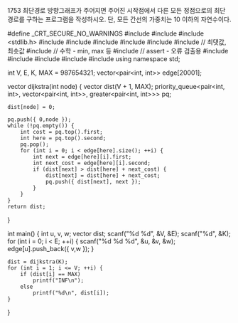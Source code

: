 1753 최단경로
방향그래프가 주어지면 주어진 시작점에서 다른 모든 정점으로의 최단 경로를 구하는 프로그램을 작성하시오. 단, 모든 간선의 가중치는 10 이하의 자연수이다.



#define _CRT_SECURE_NO_WARNINGS
#include <numeric>
#include <cstdio>
#include <stdlib.h>
#include <iostream>
#include <cstring>
#include <string>
#include <algorithm>
#include <vector>
#include <climits>   // 최댓값, 최솟값
#include <cmath>   // 수학 - min, max 등
#include <cassert>   // assert - 오류 검출용
#include <queue>
#include <stack>
#include <deque>
#include <map>
#include <set>
using namespace std;

int V, E, K, MAX = 987654321;
vector<pair<int, int>> edge[20001];

vector<int> dijkstra(int node) {
	vector<int> dist(V + 1, MAX);
	priority_queue<pair<int, int>, vector<pair<int, int>>, greater<pair<int, int>>> pq;

	dist[node] = 0;

	pq.push({ 0,node });
	while (!pq.empty()) {
		int cost = pq.top().first;
		int here = pq.top().second;
		pq.pop();
		for (int i = 0; i < edge[here].size(); ++i) {
			int next = edge[here][i].first;
			int next_cost = edge[here][i].second;
			if (dist[next] > dist[here] + next_cost) {
				dist[next] = dist[here] + next_cost;
				pq.push({ dist[next], next });
			}
		}
	}
	return dist;
}

int main() {
	int u, v, w;
	vector<int> dist;
	scanf("%d %d", &V, &E);
	scanf("%d", &K);
	for (int i = 0; i < E; ++i) {
		scanf("%d %d %d", &u, &v, &w);
		edge[u].push_back({ v,w });
	}
	
	dist = dijkstra(K);
	for (int i = 1; i <= V; ++i) {
		if (dist[i] == MAX)
			printf("INF\n");
		else
			printf("%d\n", dist[i]);
	}
}
